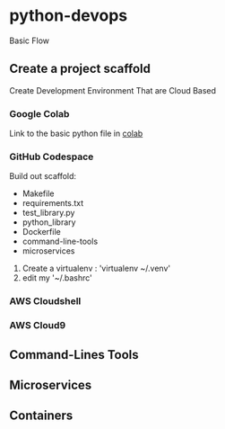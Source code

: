# python-devops
Basic Flow


## Create a project scaffold

Create Development Environment That are Cloud Based

### Google Colab
Link to the basic python file in [colab](https://colab.research.google.com/github/RajratanWankhade/pydevops/blob/main/basic_python.ipynb)
### GitHub Codespace
Build out scaffold:
* Makefile
* requirements.txt
* test_library.py
* python_library
* Dockerfile
* command-line-tools
* microservices

1. Create a virtualenv : 'virtualenv ~/.venv'
2. edit my '~/.bashrc'


### AWS Cloudshell
### AWS Cloud9




## Command-Lines Tools


## Microservices


## Containers
